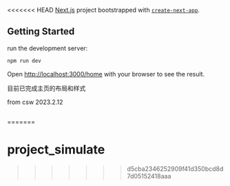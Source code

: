 <<<<<<< HEAD
[Next.js](https://nextjs.org/) project bootstrapped with [`create-next-app`](https://github.com/vercel/next.js/tree/canary/packages/create-next-app).

## Getting Started

run the development server:

```bash
npm run dev
```

Open [http://localhost:3000/home](http://localhost:3000) with your browser to see the result.

目前已完成主页的布局和样式

from csw 2023.2.12





## 
=======
# project_simulate
>>>>>>> d5cba2346252909f41d350bcd8d7d05152418aaa
